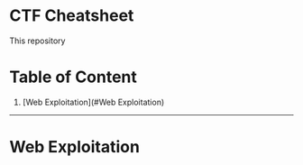 # CTF Cheatsheet

This repository 

# Table of Content

1. [Web Exploitation](#Web Exploitation)




----------

Web Exploitation
===================
